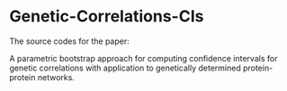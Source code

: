 # Genetic-Correlations-CIs

The source codes for the paper: 


A parametric bootstrap approach for computing confidence intervals for genetic correlations with application to genetically determined protein-protein networks.
